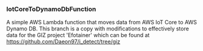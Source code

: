 ### IotCoreToDynamoDbFunction
A simple AWS Lambda function that moves data from AWS IoT Core to AWS Dynamo DB.
This branch is a copy with modifications to effectively store data for the GIZ
project 'Efotainer' which can be found at https://github.com/Daeon97/i_detect/tree/giz
